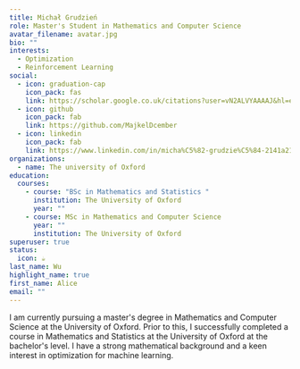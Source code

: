 ```yaml
---
title: Michał Grudzień
role: Master's Student in Mathematics and Computer Science
avatar_filename: avatar.jpg
bio: ""
interests:
  - Optimization
  - Reinforcement Learning
social:
  - icon: graduation-cap
    icon_pack: fas
    link: https://scholar.google.co.uk/citations?user=vN2ALVYAAAAJ&hl=en
  - icon: github
    icon_pack: fab
    link: https://github.com/MajkelDcember
  - icon: linkedin
    icon_pack: fab
    link: https://www.linkedin.com/in/micha%C5%82-grudzie%C5%84-2141a2198
organizations:
  - name: The university of Oxford
education:
  courses:
    - course: "BSc in Mathematics and Statistics "
      institution: The University of Oxford
      year: ""
    - course: MSc in Mathematics and Computer Science
      year: ""
      institution: The University of Oxford
superuser: true
status:
  icon: ☕️
last_name: Wu
highlight_name: true
first_name: Alice
email: ""
---
```

I am currently pursuing a master's degree in Mathematics and Computer Science at the University of Oxford. Prior to this, I successfully completed a course in Mathematics and Statistics at the University of Oxford at the bachelor's level. I have a strong mathematical background and a keen interest in optimization for machine learning.

